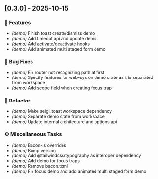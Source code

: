 ## [0.3.0] - 2025-10-15

### 🚀 Features

- *(demo)* Finish toast create/dismiss demo
- *(demo)* Add timeout api and update demo
- *(demo)* Add activate/deactivate hooks
- *(demo)* Add animated multi staged form demo

### 🐛 Bug Fixes

- *(demo)* Fix router not recognizing path at first
- *(demo)* Specify features for web-sys on demo crate as it is separated from workspace
- *(demo)* Add scope field when creating focus trap

### 🚜 Refactor

- *(demo)* Make seigi_toast workspace dependency
- *(demo)* Separate demo crate from workspace
- *(demo)* Update internal architecture and options api

### ⚙️ Miscellaneous Tasks

- *(demo)* Bacon-ls overrides
- *(demo)* Bump version
- *(demo)* Add @tailwindcss/typography as interoper dependency
- *(demo)* Add demo for focus traps
- *(demo)* Remove bacon.toml
- *(demo)* Fix focus demo and add animated multi staged form demo
